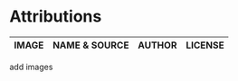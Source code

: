 # Attributions

| IMAGE | NAME & SOURCE | AUTHOR | LICENSE |
|-------|---------------|--------|---------|

add images
